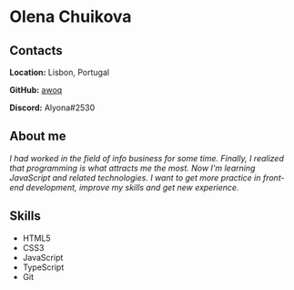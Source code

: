 # Olena Chuikova
## Contacts
**Location:** Lisbon, Portugal

**GitHub:** [awoq](https://github.com/awoq)

**Discord:** Alyona#2530
## About me
*I had worked in the field of info business for some time. Finally, I realized that programming is what attracts me the most. Now I'm learning JavaScript and related technologies. I want to get more practice in front-end development, improve my skills and get new experience.*
## Skills
* HTML5
* CSS3
* JavaScript
* TypeScript
* Git